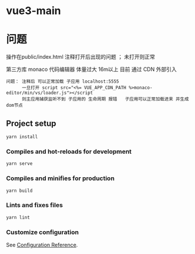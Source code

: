 # vue3-main

# 问题

  操作在public/index.html 注释打开后出现的问题 ； 未打开则正常

 第三方库  monaco 代码编辑器 体量过大 16m以上 目前 通过 CDN 外部引入

    问题： 注释后 可以正常加载 子应用 localhost:5555  
          一旦打开 script src="<%= VUE_APP_CDN_PATH %>monaco-editor/min/vs/loader.js"></script
          则主应用捕获监听不到 子应用的 生命周期 报错   子应用可以正常加载进来 并生成dom节点

## Project setup

```
yarn install
```

### Compiles and hot-reloads for development

```
yarn serve
```

### Compiles and minifies for production

```
yarn build
```

### Lints and fixes files

```
yarn lint
```

### Customize configuration

See [Configuration Reference](https://cli.vuejs.org/config/).
